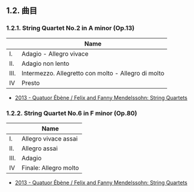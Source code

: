 
## 1.2. 曲目

### 1.2.1. String Quartet No.2 in A minor (Op.13)

|      | Name                                                |
| ---- | --------------------------------------------------- |
| I.   | Adagio - Allegro vivace                             |
| II.  | Adagio non lento                                    |
| III. | Intermezzo. Allegretto con molto - Allegro di molto |
| IV   | Presto                                              |

* [2013 - Quatuor Ébène / Felix and Fanny Mendelssohn: String Quartets](https://music.apple.com/cn/album/felix-and-fanny-mendelssohn-string-quartets/732033356?l=en)

### 1.2.2. String Quartet No.6 in F minor (Op.80)

|      | Name                  |
| ---- | --------------------- |
| I.   | Allegro vivace assai  |
| II.  | Allegro assai         |
| III. | Adagio                |
| IV   | Finale: Allegro molto |

* [2013 - Quatuor Ébène / Felix and Fanny Mendelssohn: String Quartets](https://music.apple.com/cn/album/felix-and-fanny-mendelssohn-string-quartets/732033356?l=en)